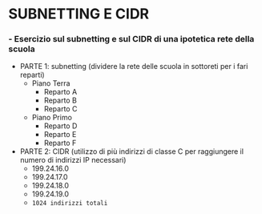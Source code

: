 # SUBNETTING E CIDR

### - Esercizio sul subnetting e sul CIDR di una ipotetica rete della scuola

- PARTE 1: subnetting (dividere la rete delle scuola in sottoreti per i fari reparti)
   - Piano Terra
     - Reparto A
     - Reparto B
     - Reparto C
   - Piano Primo
     - Reparto D
     - Reparto E
     - Reparto F  
- PARTE 2: CIDR (utilizzo di più indirizzi di classe C per raggiungere il numero di indirizzi IP necessari)
   - 199.24.16.0
   - 199.24.17.0
   - 199.24.18.0
   - 199.24.19.0
   - `1024 indirizzi totali`
